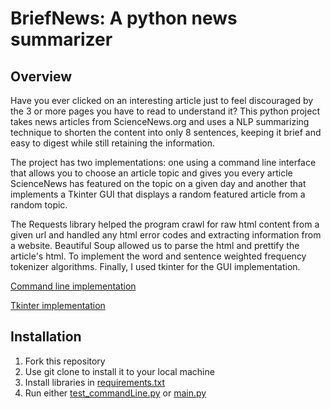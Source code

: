 # BriefNews: A python news summarizer
## Overview
Have you ever clicked on an interesting article just to feel discouraged by the 3 or more pages you have to read to understand it? This python project takes news articles from ScienceNews.org and uses a NLP summarizing technique to shorten the content into only 8 sentences, keeping it brief and easy to digest while still retaining the information. 

The project has two implementations: one using a command line interface that allows you to choose an article topic and gives you every article ScienceNews has featured on the topic on a given day and another that implements a Tkinter GUI that displays a random featured article from a random topic. 

The Requests library helped the program crawl for raw html content from a given url and handled any html error codes and extracting information from a website. Beautiful Soup allowed us to parse the html and prettify the article's html. To implement the word and sentence weighted frequency tokenizer algorithms. Finally, I used tkinter for the GUI implementation.

[Command line implementation](commandLine_img.jpg)

[Tkinter implementation](tkinter_img.jpg)

## Installation
1. Fork this repository
2. Use git clone to install it to your local machine
3. Install libraries in [requirements.txt](requirements.txt)
4. Run either [test_commandLine.py](test_commandLine.py) or [main.py](main.py)
